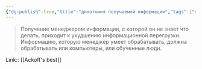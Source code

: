 ```yaml
---
{"dg-publish":true,"title":"дихотомия получаемой информации","tags":["quotes"],"date":"2023-02-02T09:38:27+04:00","modified_at":"2023-05-09T18:02:35+04:00","alias":"дихотомия получаемой информации","permalink":"/quotes/202302020938/","dgPassFrontmatter":true}
---
```



> Получение менеджером информации, с которой он не знает что делать, приходит к ухудшению информационной перегрузки. Информацию, которую менеджер умеет обрабатывать, должна обрабатывать или компьютеры, или обученные люди.

Link:: [[Ackoff's best]]
